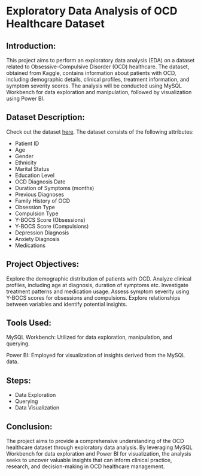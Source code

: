 
# Exploratory Data Analysis of OCD Healthcare Dataset

## Introduction:
This project aims to perform an exploratory data analysis (EDA) on a dataset related to Obsessive-Compulsive Disorder (OCD) healthcare. The dataset, obtained from Kaggle, contains information about patients with OCD, including demographic details, clinical profiles, treatment information, and symptom severity scores. The analysis will be conducted using MySQL Workbench for data exploration and manipulation, followed by visualization using Power BI.

## Dataset Description:
Check out the dataset [here](https://www.kaggle.com/datasets/ohinhaque/ocd-patient-dataset-demographics-and-clinical-data/).
The dataset consists of the following attributes:

- Patient ID
- Age
- Gender
- Ethnicity
- Marital Status
- Education Level
- OCD Diagnosis Date
- Duration of Symptoms (months)
- Previous Diagnoses
- Family History of OCD
- Obsession Type
- Compulsion Type
- Y-BOCS Score (Obsessions)
- Y-BOCS Score (Compulsions)
- Depression Diagnosis
- Anxiety Diagnosis
- Medications

## Project Objectives:

Explore the demographic distribution of patients with OCD. Analyze clinical profiles, including age at diagnosis, duration of symptoms etc. Investigate treatment patterns and medication usage. Assess symptom severity using Y-BOCS scores for obsessions and compulsions. Explore relationships between variables and identify potential insights.

## Tools Used:

MySQL Workbench: Utilized for data exploration, manipulation, and querying.

Power BI: Employed for visualization of insights derived from the MySQL data.

## Steps:
- Data Exploration
- Querying
- Data Visualization

## Conclusion:
The project aims to provide a comprehensive understanding of the OCD healthcare dataset through exploratory data analysis. By leveraging MySQL Workbench for data exploration and Power BI for visualization, the analysis seeks to uncover valuable insights that can inform clinical practice, research, and decision-making in OCD healthcare management.
